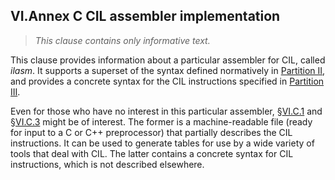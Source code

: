 ## VI.Annex C CIL assembler implementation

> _This clause contains only informative text._

This clause provides information about a particular assembler for CIL, called _ilasm_. It supports a superset of the syntax defined normatively in [Partition II](#todo-missing-hyperlink), and provides a concrete syntax for the CIL instructions specified in [Partition III](#todo-missing-hyperlink).

Even for those who have no interest in this particular assembler, §[VI.C.1](vi.c.1-ilasm-keywords.md) and §[VI.C.3](#todo-missing-hyperlink) might be of interest. The former is a machine-readable file (ready for input to a C or C++ preprocessor) that partially describes the CIL instructions. It can be used to generate tables for use by a wide variety of tools that deal with CIL. The latter contains a concrete syntax for CIL instructions, which is not described elsewhere.
